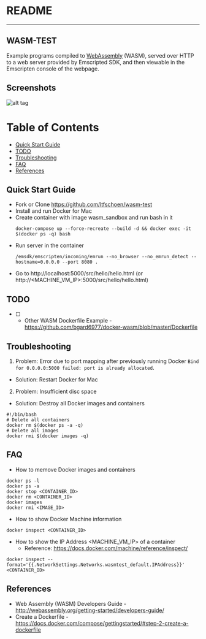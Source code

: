 # README

---
WASM-TEST
---

Example programs compiled to [WebAssembly](http://webassembly.org/) (WASM), served over HTTP to a web server provided by Emscripted SDK, and then viewable in the Emscripten console of the webpage.

## Screenshots

![alt tag](https://raw.githubusercontent.com/ltfschoen/wasm-test/master/screenshots/webpage.png)

# Table of Contents
  * [Quick Start Guide](#chapter-0)
  * [TODO](#chapter-todo)
  * [Troubleshooting](#chapter-troubleshooting)
  * [FAQ](#chapter-faq)
  * [References](#chapter-faq)

## Quick Start Guide <a id="chapter-0"></a>

* Fork or Clone https://github.com/ltfschoen/wasm-test
* Install and run Docker for Mac
* Create container with image wasm_sandbox and run bash in it
  ```
  docker-compose up --force-recreate --build -d && docker exec -it $(docker ps -q) bash
  ```
* Run server in the container
  ```
  /emsdk/emscripten/incoming/emrun --no_browser --no_emrun_detect --hostname=0.0.0.0 --port 8080 .
  ```
* Go to http://localhost:5000/src/hello/hello.html (or http://<MACHINE_VM_IP>:5000/src/hello/hello.html)

## TODO <a id="chapter-todo"></a>

* [ ] - Other WASM Dockerfile Example - https://github.com/bgard6977/docker-wasm/blob/master/Dockerfile

## Troubleshooting <a id="chapter-troubleshooting"></a>

1. Problem: Error due to port mapping after previously running Docker `Bind for 0.0.0.0:5000 failed: port is already allocated`. 
  * Solution: Restart Docker for Mac
2. Problem: Insufficient disc space
  * Solution: Destroy all Docker images and containers 
  ```
  #!/bin/bash
  # Delete all containers
  docker rm $(docker ps -a -q)
  # Delete all images
  docker rmi $(docker images -q)
  ```

## FAQ <a id="chapter-faq"></a>

* How to memove Docker images and containers
```
docker ps -l
docker ps -a
docker stop <CONTAINER_ID>
docker rm <CONTAINER_ID>
docker images
docker rmi <IMAGE_ID>
```

* How to show Docker Machine information 
```
docker inspect <CONTAINER_ID>
```
* How to show the IP Address <MACHINE_VM_IP> of a container   
  * Reference: https://docs.docker.com/machine/reference/inspect/
```
docker inspect --format='{{.NetworkSettings.Networks.wasmtest_default.IPAddress}}' <CONTAINER_ID>
```

## References <a id="chapter-references"></a>

* Web Assembly (WASM) Developers Guide - http://webassembly.org/getting-started/developers-guide/
* Create a Dockerfile - https://docs.docker.com/compose/gettingstarted/#step-2-create-a-dockerfile
